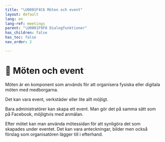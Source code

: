 ```yaml
---
title: "\U0001F4C6 Möten och event"
layout: default
lang: en
lang-ref: meetings
parent: "\U0001F9F0 Dialogfunktioner"
has_children: false
has_toc: false
nav_order: 2

---
```

# 📆 Möten och event

Möten är en komponent som används för att organisera fysiska eller digitala möten med medborgarna.

Det kan vara event, verkstäder eller lite allt möjligt.

Bara administratörer kan skapa ett event. Man gör det på samma sätt som på Facebook, möjligtvis med anmälan.

Efter mötet kan man använda mötessidan för att synligöra det som skapades under eventet. Det kan vara anteckningar, bilder men också förslag som organisatören lägger till i efterhand.
